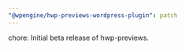 ```yaml
---
"@wpengine/hwp-previews-wordpress-plugin": patch
---
```


chore: Initial beta release of hwp-previews.

